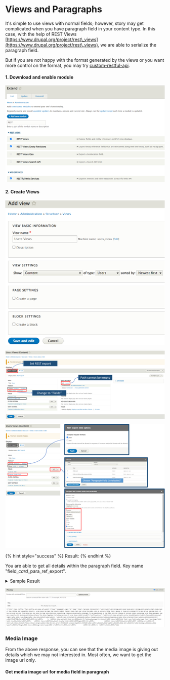 # Views and Paragraphs

It's simple to use views with normal fields; however, story may get complicated when you have paragraph field in your content type. In this case, with the help of REST Views [https://www.drupal.org/project/rest\_views](https://www.drupal.org/project/rest\_views), we are able to serialize the paragraph field.

But if you are not happy with the format generated by the views or you want more control on the format, you may try [custom-restful-api](../../custom-modules/custom-restful-api/ "mention").

#### 1. Download and enable module

![](<../../.gitbook/assets/image (1) (1) (1) (1).png>)

#### 2. Create Views

![](<../../.gitbook/assets/image (3) (1).png>)

![](<../../.gitbook/assets/paraview1 (1).png>)

![](../../.gitbook/assets/paraview2.png)

{% hint style="success" %}
Result:
{% endhint %}

You are able to get all details within the paragraph field. Key name "field\__card_\_para\_ref\_export".

<details>

<summary>Sample Result</summary>

```
[
  {
    "title": "Male Profile",
    "field_profile_card_para_ref_export": [
      {
        "type": "paragraph",
        "age": "20",
        "name": "Peter",
        "personal_introduction": "<p><strong>Lorem Ipsum</strong> is simply dummy text of the printing and typesetting industry. Lorem Ipsum has been the industry's standard dummy text ever since the 1500s, when an unknown printer took a galley of type and scrambled it to make a type specimen book. It has survived not only five centuries, but also the leap into electronic typesetting, remaining essentially unchanged. It was popularised in the 1960s with the release of Letraset sheets containing Lorem Ipsum passages, and more recently with desktop publishing software like Aldus PageMaker including versions of Lorem Ipsum.</p>",
        "profile_picture": "<article data-quickedit-entity-id=\"media/1\" class=\"contextual-region media media--type-image media--view-mode-default\">\n  <div data-contextual-id=\"media:media=1:changed=1643343154&amp;langcode=en\" data-contextual-token=\"-2y46dUXUUQszaPSHr0kf-ax8abVf6CtmDTG5Qq-5pc\"></div>\n      \n  <div data-quickedit-field-id=\"media/1/field_media_image/en/default\" class=\"field field--name-field-media-image field--type-image field--label-visually_hidden\">\n    <div class=\"field__label visually-hidden\">Image</div>\n              <div class=\"field__item\">  <img src=\"/d9-demo/web/sites/default/files/styles/large/public/2022-01/ben-parker-OhKElOkQ3RE-unsplash.jpg?itok=rSNXRGD9\" width=\"320\" height=\"480\" alt=\"Peter\" loading=\"lazy\" typeof=\"foaf:Image\" class=\"image-style-large\" />\n\n\n</div>\n          </div>\n\n  </article>\n"
      }
    ]
  }
]
```

</details>

![](<../../.gitbook/assets/image (4) (1) (1).png>)

### Media Image

From the above response, you can see that the media image is giving out details which we may not interested in. Most often, we want to get the image url only.

#### Get media image url for media field in paragraph
